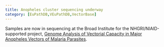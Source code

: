 ```yaml
---
title: Anopheles cluster sequencing underway
category: [EuPathDB,VEuPathDB,VectorBase]
---
```

Samples are now in sequencing at the Broad Institute for the NHGRI/NIAID-supported project, <a href="/projects/genome-analysis-vectorial-capacity-major-anopheles-vectors-malaria-parasites">Genome Analysis of Vectorial Capacity in Major Anopheles Vectors of Malaria Parasites</a>. 
